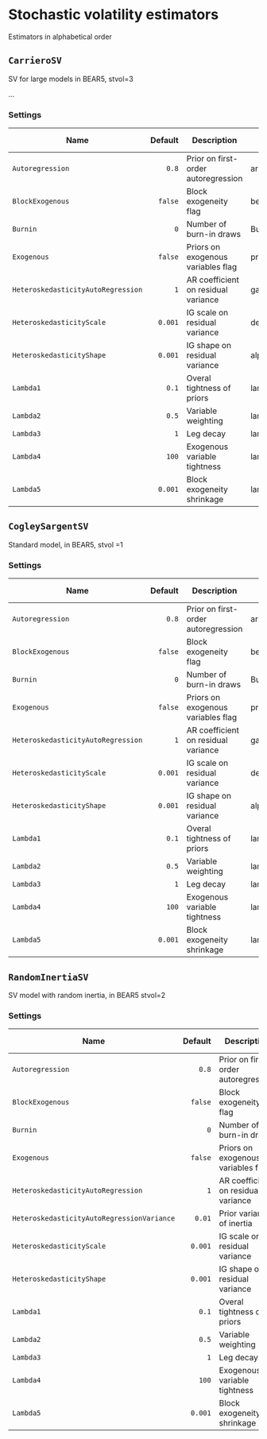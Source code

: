 # Stochastic volatility estimators

Estimators in alphabetical order



## `CarrieroSV` 

SV for large models in BEAR5, stvol=3

  ...

### Settings 
Name | Default | Description | BEAR5 reference
------|-------:|-----------|-
`Autoregression` | `0.8` | Prior on first-order autoregression |   ar
`BlockExogenous` | `false` | Block exogeneity flag |   bex
`Burnin` | `0` | Number of burn-in draws |  Bu
`Exogenous` | `false` | Priors on exogenous variables flag |  priorexogenous
`HeteroskedasticityAutoRegression` | `1` | AR coefficient on residual variance |   gamma
`HeteroskedasticityScale` | `0.001` | IG scale on residual variance |   delta0
`HeteroskedasticityShape` | `0.001` | IG shape on residual variance |   alpha0
`Lambda1` | `0.1` | Overal tightness of priors |   lambda1
`Lambda2` | `0.5` | Variable weighting |   lambda2
`Lambda3` | `1` | Leg decay |   lambda3
`Lambda4` | `100` | Exogenous variable tightness |   lambda4
`Lambda5` | `0.001` | Block exogeneity shrinkage |   lambda5


## `CogleySargentSV` 

Standard model, in BEAR5,  stvol =1



### Settings 
Name | Default | Description | BEAR5 reference
------|-------:|-----------|-
`Autoregression` | `0.8` | Prior on first-order autoregression |   ar
`BlockExogenous` | `false` | Block exogeneity flag |   bex
`Burnin` | `0` | Number of burn-in draws |  Bu
`Exogenous` | `false` | Priors on exogenous variables flag |  priorexogenous
`HeteroskedasticityAutoRegression` | `1` | AR coefficient on residual variance |   gamma
`HeteroskedasticityScale` | `0.001` | IG scale on residual variance |   delta0
`HeteroskedasticityShape` | `0.001` | IG shape on residual variance |   alpha0
`Lambda1` | `0.1` | Overal tightness of priors |   lambda1
`Lambda2` | `0.5` | Variable weighting |   lambda2
`Lambda3` | `1` | Leg decay |   lambda3
`Lambda4` | `100` | Exogenous variable tightness |   lambda4
`Lambda5` | `0.001` | Block exogeneity shrinkage |   lambda5


## `RandomInertiaSV` 

SV model with random inertia, in BEAR5 stvol=2



### Settings 
Name | Default | Description | BEAR5 reference
------|-------:|-----------|-
`Autoregression` | `0.8` | Prior on first-order autoregression |   ar
`BlockExogenous` | `false` | Block exogeneity flag |   bex
`Burnin` | `0` | Number of burn-in draws |  Bu
`Exogenous` | `false` | Priors on exogenous variables flag |  priorexogenous
`HeteroskedasticityAutoRegression` | `1` | AR coefficient on residual variance |   gamma
`HeteroskedasticityAutoRegressionVariance` | `0.01` | Prior variance of inertia |   zeta0
`HeteroskedasticityScale` | `0.001` | IG scale on residual variance |   delta0
`HeteroskedasticityShape` | `0.001` | IG shape on residual variance |   alpha0
`Lambda1` | `0.1` | Overal tightness of priors |   lambda1
`Lambda2` | `0.5` | Variable weighting |   lambda2
`Lambda3` | `1` | Leg decay |   lambda3
`Lambda4` | `100` | Exogenous variable tightness |   lambda4
`Lambda5` | `0.001` | Block exogeneity shrinkage |   lambda5

